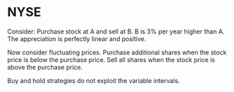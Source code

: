 # NYSE

Consider: 
Purchase stock at A and sell at B. B is 3% per year higher than A. The appreciation is perfectly linear and positive.

Now consider fluctuating prices. Purchase additional shares when the stock price is below the purchase price. Sell all shares when the stock price is above the purchase price.

Buy and hold strategies do not exploit the variable intervals.
